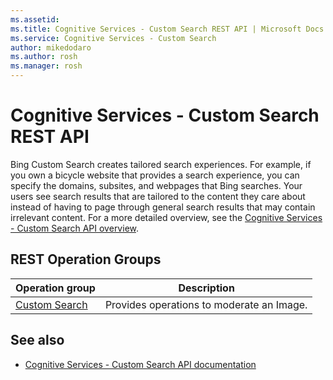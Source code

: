 ```yaml
---
ms.assetid:
ms.title: Cognitive Services - Custom Search REST API | Microsoft Docs
ms.service: Cognitive Services - Custom Search
author: mikedodaro
ms.author: rosh
ms.manager: rosh
---
```


# Cognitive Services - Custom Search REST API

Bing Custom Search creates tailored search experiences. For example, if you own a bicycle website that provides a search experience, you can specify the domains, subsites, and webpages that Bing searches. Your users see search results that are tailored to the content they care about instead of having to page through general search results that may contain irrelevant content. For a more detailed overview, see the [Cognitive Services - Custom Search API overview](https://azure.microsoft.com/en-us/services/cognitive-services/bing-custom-search/).

## REST Operation Groups

| Operation group | Description                                                        |
|-----------------|--------------------------------------------------------------------|
| [Custom Search](~/docs-ref-autogen/customsearch/CustomInstance.yml)  | Provides operations to moderate an Image. |


## See also

- [Cognitive Services - Custom Search API documentation](https://docs.microsoft.com/en-us/azure/cognitive-services/bing-custom-search/overview)